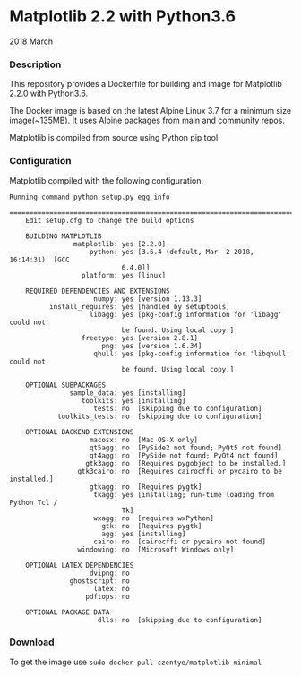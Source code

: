 # Matplotlib 2.2 with Python3.6

2018 March

### Description

This repository provides a Dockerfile for building and image for Matplotlib 2.2.0
with Python3.6.

The Docker image is based on the latest Alpine Linux 3.7 for a minimum size 
image(~135MB). It uses Alpine packages from main and community repos.

Matplotlib is compiled from source using Python pip tool.

### Configuration

Matplotlib compiled with the following configuration:

```text
Running command python setup.py egg_info
    ============================================================================
    Edit setup.cfg to change the build options

    BUILDING MATPLOTLIB
                matplotlib: yes [2.2.0]
                    python: yes [3.6.4 (default, Mar  2 2018, 16:14:31)  [GCC
                            6.4.0]]
                  platform: yes [linux]

    REQUIRED DEPENDENCIES AND EXTENSIONS
                     numpy: yes [version 1.13.3]
          install_requires: yes [handled by setuptools]
                    libagg: yes [pkg-config information for 'libagg' could not
                            be found. Using local copy.]
                  freetype: yes [version 2.8.1]
                       png: yes [version 1.6.34]
                     qhull: yes [pkg-config information for 'libqhull' could not
                            be found. Using local copy.]

    OPTIONAL SUBPACKAGES
               sample_data: yes [installing]
                  toolkits: yes [installing]
                     tests: no  [skipping due to configuration]
            toolkits_tests: no  [skipping due to configuration]

    OPTIONAL BACKEND EXTENSIONS
                    macosx: no  [Mac OS-X only]
                    qt5agg: no  [PySide2 not found; PyQt5 not found]
                    qt4agg: no  [PySide not found; PyQt4 not found]
                   gtk3agg: no  [Requires pygobject to be installed.]
                 gtk3cairo: no  [Requires cairocffi or pycairo to be installed.]
                    gtkagg: no  [Requires pygtk]
                     tkagg: yes [installing; run-time loading from Python Tcl /
                            Tk]
                     wxagg: no  [requires wxPython]
                       gtk: no  [Requires pygtk]
                       agg: yes [installing]
                     cairo: no  [cairocffi or pycairo not found]
                 windowing: no  [Microsoft Windows only]

    OPTIONAL LATEX DEPENDENCIES
                    dvipng: no
               ghostscript: no
                     latex: no
                   pdftops: no

    OPTIONAL PACKAGE DATA
                      dlls: no  [skipping due to configuration]
```

### Download

To get the image use ``sudo docker pull czentye/matplotlib-minimal``